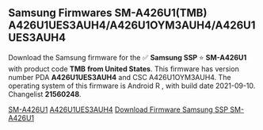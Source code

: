<h2>Samsung Firmwares SM-A426U1(TMB) A426U1UES3AUH4/A426U1OYM3AUH4/A426U1UES3AUH4</h2>
Download the Samsung firmware for the ✅ <strong>Samsung SSP </strong> ⭐ <strong>SM-A426U1</strong> with product code <strong>TMB</strong> <strong> from United States</strong>. This firmware has version number PDA <strong>A426U1UES3AUH4</strong> and CSC A426U1OYM3AUH4. The operating system of this firmware is Android R , with build date 2021-09-10. Changelist <strong>21560248</strong>.


[SM-A426U1](https://samfirm.shop/samsung/model/SM-A426U1)
[A426U1UES3AUH4](https://samfirm.shop/samsung/pda/A426U1UES3AUH4)
[Download Firmware Samsung SSP SM-A426U1](https://samfirm.shop/samsung/firmware/454810)
